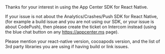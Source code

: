 Thanks for your interest in using the App Center SDK for React Native.

If your issue is not about the Analytics/Crashes/Push SDK for React Native,
(for example a build issue and you are not using our SDK, or your issue is about CodePush),
then please create the ticket on Intercom instead (using the blue chat button on any https://appcenter.ms page).

Please mention your react-native version, cocoapods version,
and the list of 3rd party libraries you are using if having build or link issues.
